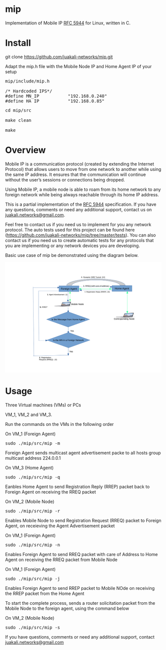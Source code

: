 # mip

Implementation of Mobile IP [RFC 5944](https://datatracker.ietf.org/doc/html/rfc5944) for Linux, written in C.

# Install
git clone https://github.com/juakali-networks/mip.git

Adapt the mip.h file with the Mobile Node IP and Home Agent IP of your setup

<pre>mip/include/mip.h
  
/* Hardcoded IPS*/
#define MN_IP           "192.168.0.240"  
#define HA_IP           "192.168.0.85"
</pre>

<pre>cd mip/src

make clean

make</pre>

# Overview
Mobile IP is a communication protocol (created by extending the Internet Protocol) that allows users to move from one network to another while using the same IP address. It ensures that the communication will continue without the user’s sessions or connections being dropped. 

Using Mobile IP, a mobile node is able to roam from its home network to any foreign network while being always reachable through its home IP address.


This is a partial implementation of the [RFC 5944](https://datatracker.ietf.org/doc/html/rfc5944) specification. If you have any questions, comments or need any additional support, contact us on juakali.networks@gmail.com. 

Feel free to contact us if you need us to implement for you any network protocol. The auto tests used for this project can be found here (https://github.com/juakali-networks/mip/tree/master/tests). You can also contact us if you need us to create automatic tests for any protocols that you are implementing or any network devices you are developing. 


Basic use case of mip be demonstrated using the diagram below.

![Basic use case](https://github.com/juakali-networks/mip/blob/master/doc/drawing.png)


# Usage
Three Virtual machines (VMs) or PCs

VM_1, VM_2 and VM_3.

Run the commands on the VMs in the following order

On VM_1 (Foreign Agent)

<pre>sudo ./mip/src/mip -m </pre>
Foreign Agent sends multicast agent advertisement packe to all hosts group multicast address 224.0.0.1


On VM_3 (Home Agent)

<pre>sudo ./mip/src/mip -q </pre>

Eanbles Home Agent to send Registration Reply (RREP) packet back to Foreign Agent on receiving the RREQ packet

On VM_2 (Mobile Node)

<pre>sudo ./mip/src/mip -r </pre>

Enables Mobile Node to send Registration Request (RREQ) packet to Foreign Agent, on receieving the Agent Advertisement packet

On VM_1 (Foreign Agent)

<pre>sudo ./mip/src/mip -n </pre>

Enables Foreign Agent to send RREQ packet with care of Address to Home Agent on receiving the RREQ packet from Mobile Node


On VM_1 (Foreign Agent)

<pre>sudo ./mip/src/mip -j </pre>

Enables Foreign Agent to send RREP packet to Mobile NOde on receiving the RREP packet from the Home Agent

To start the complete process, sends a router solicitation packet from the Mobile Node to the foreign agent, using the command below

On VM_2 (Mobile Node)

<pre>sudo ./mip/src/mip -s </pre>


If you have questions, comments or need any additional support, contact juakali.networks@gmail.com


